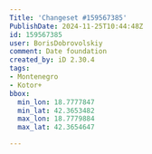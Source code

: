 ```yaml
---
Title: 'Changeset #159567385'
PublishDate: 2024-11-25T10:44:48Z
id: 159567385
user: BorisDobrovolskiy
comment: Date foundation
created_by: iD 2.30.4
tags:
- Montenegro
- Kotor+
bbox:
  min_lon: 18.7777847
  min_lat: 42.3653482
  max_lon: 18.7779884
  max_lat: 42.3654647

---
```

